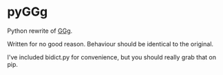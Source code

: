 # pyGGg
Python rewrite of [GGg](https://github.com/xnil/GGg).

Written for no good reason.
Behaviour should be identical to the original.

I've included bidict.py for convenience, but you should really grab that on pip.
